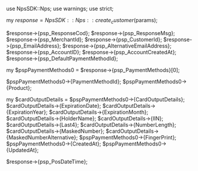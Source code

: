 use NpsSDK::Nps;
use warnings;
use strict;

my $response = NpsSDK::Nps::create_customer($params);

$response->{psp_ResponseCod};
$response->{psp_ResponseMsg};
$response->{psp_MerchantId};
$response->{psp_CustomerId};
$response->{psp_EmailAddress};
$response->{psp_AlternativeEmailAddress};
$response->{psp_AccountID};
$response->{psp_AccountCreatedAt};
$response->{psp_DefaultPaymentMethodId};

my $pspPaymentMethods0 = $response->{psp_PaymentMethods}[0];

$pspPaymentMethods0->{PaymentMethodId};
$pspPaymentMethods0->{Product};

my $cardOutputDetails = $pspPaymentMethods0->{CardOutputDetails};
$cardOutputDetails->{ExpirationDate};
$cardOutputDetails->{ExpirationYear};
$cardOutputDetails->{ExpirationMonth};
$cardOutputDetails->{HolderName};
$cardOutputDetails->{IIN};
$cardOutputDetails->{Last4};
$cardOutputDetails->{NumberLength};
$cardOutputDetails->{MaskedNumber};
$cardOutputDetails->{MaskedNumberAlternative};
$pspPaymentMethods0->{FingerPrint};
$pspPaymentMethods0->{CreatedAt};
$pspPaymentMethods0->{UpdatedAt};

$response->{psp_PosDateTime};
